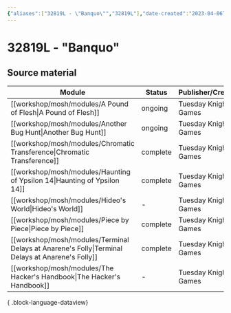 ```yaml
---
{"aliases":["32819L - \"Banquo\"","32819L"],"date-created":"2023-04-06T19:23","date-modified":"2023-04-22T14:46","dg-publish":true,"tags":["mosh","mosh/locations/cluster"],"title":"32819L - \"Banquo\"","up":"[[clusters]]","dg-path":"mosh/32819L.md","permalink":"/mosh/32819-l/","dgPassFrontmatter":true,"updated":"2023-04-22T14:46"}
---
```



# 32819L - "Banquo"

## Source material

| Module                                                                                              | Status   | Publisher/Creator    |
| --------------------------------------------------------------------------------------------------- | -------- | -------------------- |
| [[workshop/mosh/modules/A Pound of Flesh\|A Pound of Flesh]]                                     | ongoing  | Tuesday Knight Games |
| [[workshop/mosh/modules/Another Bug Hunt\|Another Bug Hunt]]                                     | ongoing  | Tuesday Knight Games |
| [[workshop/mosh/modules/Chromatic Transference\|Chromatic Transference]]                         | complete | Tuesday Knight Games |
| [[workshop/mosh/modules/Haunting of Ypsilon 14\|Haunting of Ypsilon 14]]                         | complete | Tuesday Knight Games |
| [[workshop/mosh/modules/Hideo's World\|Hideo's World]]                                           | \-       | Tuesday Knight Games |
| [[workshop/mosh/modules/Piece by Piece\|Piece by Piece]]                                         | complete | Tuesday Knight Games |
| [[workshop/mosh/modules/Terminal Delays at Anarene's Folly\|Terminal Delays at Anarene's Folly]] | complete | Tuesday Knight Games |
| [[workshop/mosh/modules/The Hacker's Handbook\|The Hacker's Handbook]]                           | \-       | Tuesday Knight Games |

{ .block-language-dataview}
